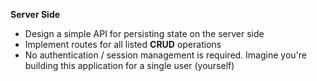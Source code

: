 **Server Side**

-   Design a simple API for persisting state on the server side
-   Implement routes for all listed **CRUD** operations
-   No authentication / session management is required. Imagine you're building this application for a single user (yourself)